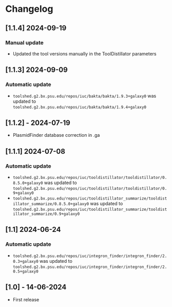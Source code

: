 # Changelog

## [1.1.4] 2024-09-19

### Manual update

- Updated the tool versions manually in the ToolDistillator parameters

## [1.1.3] 2024-09-09

### Automatic update
- `toolshed.g2.bx.psu.edu/repos/iuc/bakta/bakta/1.9.3+galaxy0` was updated to `toolshed.g2.bx.psu.edu/repos/iuc/bakta/bakta/1.9.4+galaxy0`

## [1.1.2] - 2024-07-19

- PlasmidFinder database correction in .ga

## [1.1.1] 2024-07-08

### Automatic update
- `toolshed.g2.bx.psu.edu/repos/iuc/tooldistillator/tooldistillator/0.8.5.0+galaxy0` was updated to `toolshed.g2.bx.psu.edu/repos/iuc/tooldistillator/tooldistillator/0.9+galaxy0`
- `toolshed.g2.bx.psu.edu/repos/iuc/tooldistillator_summarize/tooldistillator_summarize/0.8.5.0+galaxy0` was updated to `toolshed.g2.bx.psu.edu/repos/iuc/tooldistillator_summarize/tooldistillator_summarize/0.9+galaxy0`

## [1.1] 2024-06-24

### Automatic update
- `toolshed.g2.bx.psu.edu/repos/iuc/integron_finder/integron_finder/2.0.3+galaxy0` was updated to `toolshed.g2.bx.psu.edu/repos/iuc/integron_finder/integron_finder/2.0.5+galaxy0`

## [1.0] - 14-06-2024

- First release
